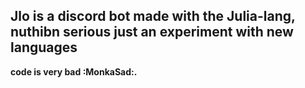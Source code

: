 ## Jlo is a discord bot made with the Julia-lang, nuthibn serious just an experiment with new languages 

__code is very bad :MonkaSad:.__
